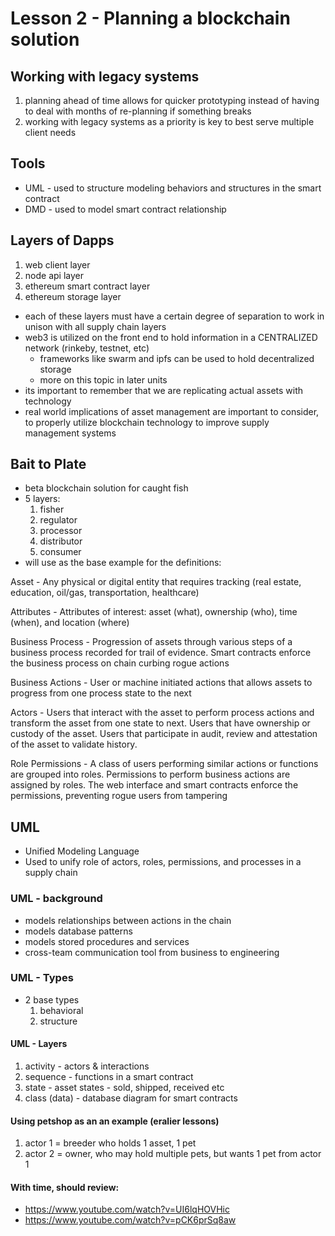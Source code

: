 # Lesson 2 - Planning a blockchain solution

## Working with legacy systems

1. planning ahead of time allows for quicker prototyping instead of having to deal with months of re-planning if something breaks
1. working with legacy systems as a priority is key to best serve multiple client needs

## Tools

- UML - used to structure modeling behaviors and structures in the smart contract
- DMD - used to model smart contract relationship

## Layers of Dapps

1. web client layer
2. node api layer
3. ethereum smart contract layer
4. ethereum storage layer

- each of these layers must have a certain degree of separation to work in unison with all supply chain layers
- web3 is utilized on the front end to hold information in a CENTRALIZED network (rinkeby, testnet, etc)
    - frameworks like swarm and ipfs can be used to hold decentralized storage
    - more on this topic in later units
- its important to remember that we are replicating actual assets with technology
- real world implications of asset management are important to consider, to properly utilize blockchain technology to improve supply management systems

## Bait to Plate 

- beta blockchain solution for caught fish
- 5 layers:
    1. fisher
    1. regulator
    1. processor
    1. distributor
    1. consumer
- will use as the base example for the definitions:

Asset - Any physical or digital entity that requires tracking (real estate, education, oil/gas, transportation, healthcare)

Attributes - Attributes of interest: asset (what), ownership (who), time (when), and location (where)

Business Process - Progression of assets through various steps of a business process recorded for trail of evidence. Smart contracts enforce the business process on chain curbing rogue actions

Business Actions - User or machine initiated actions that allows assets to progress from one process state to the next

Actors - Users that interact with the asset to perform process actions and transform the asset from one state to next. Users that have ownership or custody of the asset. Users that participate in audit, review and attestation of the asset to validate history.

Role Permissions - A class of users performing similar actions or functions are grouped into roles. Permissions to perform business actions are assigned by roles. The web interface and smart contracts enforce the permissions, preventing rogue users from tampering


## UML

- Unified Modeling Language
- Used to unify role of actors, roles, permissions, and processes in a supply chain

### UML - background

- models relationships between actions in the chain
- models database patterns
- models stored procedures and services
- cross-team communication tool from business to engineering

### UML - Types

- 2 base types
    1. behavioral
    2. structure

#### UML - Layers

1. activity - actors & interactions
2. sequence - functions in a smart contract
3. state - asset states - sold, shipped, received etc 
4. class (data) - database diagram for smart contracts

#### Using petshop as an an example (eralier lessons)

1. actor 1 = breeder who holds 1 asset, 1 pet
2. actor 2 = owner, who may hold multiple pets, but wants 1 pet from actor 1

#### With time, should review: 

- https://www.youtube.com/watch?v=UI6lqHOVHic
- https://www.youtube.com/watch?v=pCK6prSq8aw

